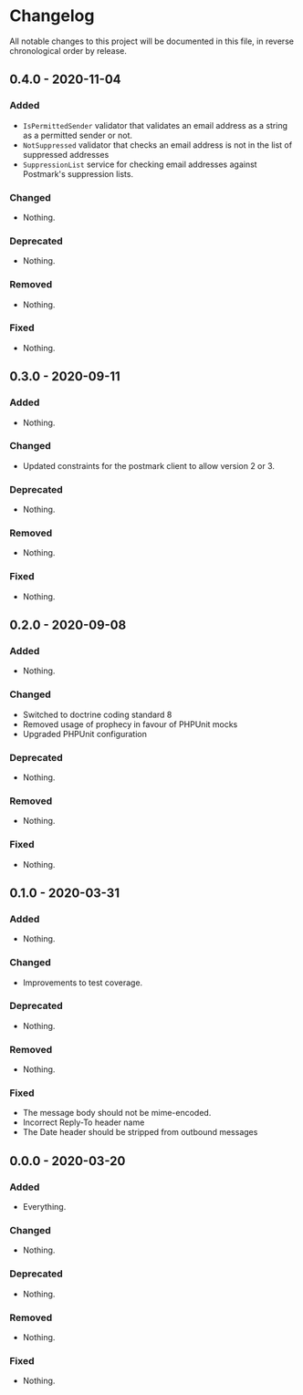 # Changelog

All notable changes to this project will be documented in this file, in reverse chronological order by release.

## 0.4.0 - 2020-11-04

### Added

- `IsPermittedSender` validator that validates an email address as a string as a permitted sender or not.
- `NotSuppressed` validator that checks an email address is not in the list of suppressed addresses
- `SuppressionList` service for checking email addresses against Postmark's suppression lists.

### Changed

- Nothing.

### Deprecated

- Nothing.

### Removed

- Nothing.

### Fixed

- Nothing.

## 0.3.0 - 2020-09-11

### Added

- Nothing.

### Changed

- Updated constraints for the postmark client to allow version 2 or 3.

### Deprecated

- Nothing.

### Removed

- Nothing.

### Fixed

- Nothing.

## 0.2.0 - 2020-09-08

### Added

- Nothing.

### Changed

- Switched to doctrine coding standard 8
- Removed usage of prophecy in favour of PHPUnit mocks
- Upgraded PHPUnit configuration

### Deprecated

- Nothing.

### Removed

- Nothing.

### Fixed

- Nothing.

## 0.1.0 - 2020-03-31

### Added

- Nothing.

### Changed

- Improvements to test coverage.

### Deprecated

- Nothing.

### Removed

- Nothing.

### Fixed

- The message body should not be mime-encoded.
- Incorrect Reply-To header name
- The Date header should be stripped from outbound messages

## 0.0.0 - 2020-03-20

### Added

- Everything.

### Changed

- Nothing.

### Deprecated

- Nothing.

### Removed

- Nothing.

### Fixed

- Nothing.
